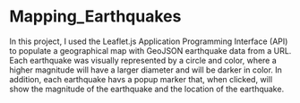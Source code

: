# Mapping_Earthquakes

In this project, I used the Leaflet.js Application Programming Interface (API) to populate a geographical map with GeoJSON earthquake data from a URL. Each earthquake was visually represented by a circle and color, where a higher magnitude will have a larger diameter and will be darker in color. In addition, each earthquake havs a popup marker that, when clicked, will show the magnitude of the earthquake and the location of the earthquake.


